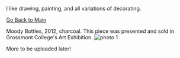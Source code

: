 I like drawing, painting, and all variations of decorating.

[Go Back to Main](https://trinhshub.github.io)

Moody Bottles, 2012, charcoal. This piece was presented and sold in Grossmont College's Art Exhibition.
![photo 1](https://user-images.githubusercontent.com/47671910/68907886-f46de200-070e-11ea-860c-1d6064c4309f.JPG)

More to be uploaded later!
